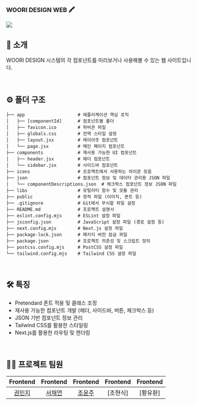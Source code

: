 ### WOORI DESIGN WEB 🖍️

[<img src="https://img.shields.io/badge/프로젝트 기간-2024.12.30~2024.12.31-fab2ac?style=flat&logo=&logoColor=white" />]()

</div> 

## 📝 소개
WOORI DESIGN 시스템의 각 컴포넌트를 미리보거나 사용해볼 수 있는 웹 사이트입니다.

<br />

## ⚙ 폴더 구조
```
├── app                    # 애플리케이션 핵심 로직
│   ├── [componentId]      # 컴포넌트별 폴더
│   ├── favicon.ico        # 파비콘 파일
│   ├── globals.css        # 전역 스타일 설정
│   ├── layout.jsx         # 레이아웃 컴포넌트
│   └── page.jsx           # 메인 페이지 컴포넌트
├── components             # 재사용 가능한 UI 컴포넌트
│   ├── header.jsx         # 헤더 컴포넌트
│   └── sidebar.jsx        # 사이드바 컴포넌트
├── icons                  # 프로젝트에서 사용하는 아이콘 모음
├── json                   # 컴포넌트 정보 및 데이터 관리용 JSON 파일
│   └── componentDescriptions.json  # 체크박스 컴포넌트 정보 JSON 파일
├── libs                   # 유틸리티 함수 및 모듈 관리
├── public                 # 정적 파일 (이미지, 폰트 등)
├── .gitignore             # Git에서 무시할 파일 설정
├── README.md              # 프로젝트 설명서
├── eslint.config.mjs      # ESLint 설정 파일
├── jsconfig.json          # JavaScript 설정 파일 (경로 설정 등)
├── next.config.mjs        # Next.js 설정 파일
├── package-lock.json      # 패키지 버전 잠금 파일
├── package.json           # 프로젝트 의존성 및 스크립트 정의
├── postcss.config.mjs     # PostCSS 설정 파일
└── tailwind.config.mjs    # Tailwind CSS 설정 파일
```

<br />

## 🛠️ 특징
- Pretendard 폰트 적용 및 클래스 조정
- 재사용 가능한 컴포넌트 개발 (헤더, 사이드바, 버튼, 체크박스 등)
- JSON 기반 컴포넌트 정보 관리
- Tailwind CSS를 활용한 스타일링
- Next.js를 활용한 라우팅 및 렌더링


<br />

## 💁‍♂️ 프로젝트 팀원
|Frontend|Frontend|Frontend|Frontend|Frontend|
|:---:|:---:|:---:|:---:|:---:|
|[권민지](https://github.com/mjgwon24)|[서채연](https://github.com/seocylucky)|[조윤주](https://github.com/iamyuunzo)|[조현식]|[황유환]|
